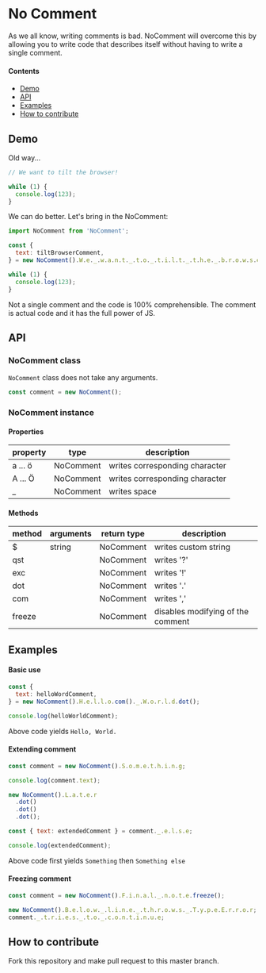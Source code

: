 # No Comment

As we all know, writing comments is bad. NoComment will overcome this by allowing you to write code that describes itself without having to write a single comment.

#### Contents

<ul>
  <li><a href="#demo">Demo</a></li>
  <li><a href="#api">API</a></li>
  <li><a href="#examples">Examples</a></li>
  <li><a href="#how-to-contribute">How to contribute</a></li>
</ul>

<div id="demno"></div>

## Demo

Old way...

```javascript
// We want to tilt the browser!

while (1) {
  console.log(123);
}
```

We can do better. Let's bring in the NoComment:

```javascript
import NoComment from 'NoComment';

const {
  text: tiltBrowserComment,
} = new NoComment().W.e._.w.a.n.t._.t.o._.t.i.l.t._.t.h.e._.b.r.o.w.s.e.r.exc();

while (1) {
  console.log(123);
}
```

Not a single comment and the code is 100% comprehensible. The comment is actual code and it has the full power of JS.

<div id="api"></div>

## API

### NoComment class

`NoComment` class does not take any arguments.

```javascript
const comment = new NoComment();
```

### NoComment instance

#### Properties

| property | type      | description                    |
| -------- | --------- | ------------------------------ |
| a ... ö  | NoComment | writes corresponding character |
| A ... Ö  | NoComment | writes corresponding character |
| \_       | NoComment | writes space                   |

#### Methods

| method | arguments | return type | description                       |
| ------ | --------- | ----------- | --------------------------------- |
| \$     | string    | NoComment   | writes custom string              |
| qst    |           | NoComment   | writes '?'                        |
| exc    |           | NoComment   | writes '!'                        |
| dot    |           | NoComment   | writes '.'                        |
| com    |           | NoComment   | writes ','                        |
| freeze |           | NoComment   | disables modifying of the comment |

<div id="examples"></div>

## Examples

#### Basic use

```javascript
const {
  text: helloWordComment,
} = new NoComment().H.e.l.l.o.com()._.W.o.r.l.d.dot();

console.log(helloWorldComment);
```

Above code yields `Hello, World.`

#### Extending comment

```javascript
const comment = new NoComment().S.o.m.e.t.h.i.n.g;

console.log(comment.text);

new NoComment().L.a.t.e.r
  .dot()
  .dot()
  .dot();

const { text: extendedComment } = comment._.e.l.s.e;

console.log(extendedComment);
```

Above code first yields `Something` then `Something else`

#### Freezing comment

```javascript
const comment = new NoComment().F.i.n.a.l._.n.o.t.e.freeze();

new NoComment().B.e.l.o.w._.l.i.n.e._.t.h.r.o.w.s._.T.y.p.e.E.r.r.o.r;
comment._.t.r.i.e.s._.t.o._.c.o.n.t.i.n.u.e;
```

<div id="how-to-contribute"></div>

## How to contribute

Fork this repository and make pull request to this master branch.
